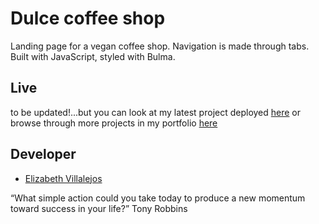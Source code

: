 # Dulce coffee shop

Landing page for a vegan coffee shop. Navigation is made through tabs.
Built with JavaScript, styled with Bulma.

## Live

to be updated!...but you can look at my latest project deployed [here](https://misselliev.github.io/js-library/) or browse through more projects in my portfolio [here](https://misselliev-portfolio.herokuapp.com/)

## Developer

- [Elizabeth Villalejos](https://dev.to/misselliev)

“What simple action could you take today to produce a new momentum toward success in your life?” Tony Robbins
